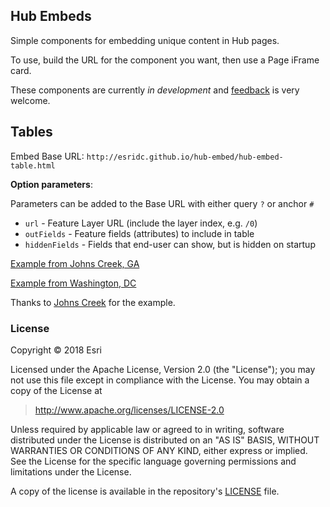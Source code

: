 ## Hub Embeds

Simple components for embedding unique content in Hub pages.

To use, build the URL for the component you want, then use a Page iFrame card.

These components are currently _in development_ and [feedback](https://github.com/esridc/hub-embed/issues) is very welcome.

## Tables

Embed Base URL: `http://esridc.github.io/hub-embed/hub-embed-table.html`



**Option parameters**:

Parameters can be added to the Base URL with either query `?` or anchor `#`

- `url` - Feature Layer URL (include the layer index, e.g. `/0`)
- `outFields` - Feature fields (attributes) to include in table
- `hiddenFields` - Fields that end-user can show, but is hidden on startup


[Example from Johns Creek, GA](http://esridc.github.io/hub-embed/hub-embed-table.html#url=https://services1.arcgis.com/bqfNVPUK3HOnCFmA/arcgis/rest/services/Financial_Expenditures/FeatureServer/0/&outFields=FiscalYear,FiscalYearPeriod,ServiceCode,FundName,DepartmentCode,Department,ProgramCode,Program,SequenceCode,FunctionDesc,ExpenseCategory,FundType,Vendor,VendorID,VendorZip,PaymentID,PaymentMethod,PaymentDate,PaymentStatus,InvoiceID,InvoiceDate,DraftAmount,CreditAmount,Amount,Description,ExpenseType,PaymentMonth,PaymentMonthYear&hiddenFields=FID,C_Seq,Street,OBJECTID)

[Example from Washington, DC](http://esridc.github.io/hub-embed/hub-embed-table.html#url=https://maps2.dcgis.dc.gov/dcgis/rest/services/FEEDS/MPD/MapServer/0&outFields=*&hiddenFields=OBJECTID,CCN)


Thanks to [Johns Creek](http://datahub.johnscreekga.gov/) for the example.

### License

Copyright &copy; 2018 Esri

Licensed under the Apache License, Version 2.0 (the "License");
you may not use this file except in compliance with the License.
You may obtain a copy of the License at

> http://www.apache.org/licenses/LICENSE-2.0

Unless required by applicable law or agreed to in writing, software
distributed under the License is distributed on an "AS IS" BASIS,
WITHOUT WARRANTIES OR CONDITIONS OF ANY KIND, either express or implied.
See the License for the specific language governing permissions and
limitations under the License.

A copy of the license is available in the repository's [LICENSE](./LICENSE) file.
